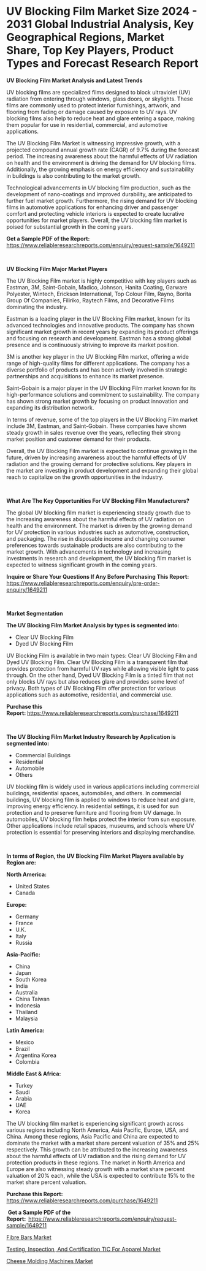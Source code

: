 <p><h1>UV Blocking Film Market Size 2024 - 2031 Global Industrial Analysis, Key Geographical Regions, Market Share, Top Key Players, Product Types and Forecast Research Report</h1></p><p><strong>UV Blocking Film Market Analysis and Latest Trends</strong></p>
<p><p>UV blocking films are specialized films designed to block ultraviolet (UV) radiation from entering through windows, glass doors, or skylights. These films are commonly used to protect interior furnishings, artwork, and flooring from fading or damage caused by exposure to UV rays. UV blocking films also help to reduce heat and glare entering a space, making them popular for use in residential, commercial, and automotive applications.</p><p>The UV Blocking Film Market is witnessing impressive growth, with a projected compound annual growth rate (CAGR) of 9.7% during the forecast period. The increasing awareness about the harmful effects of UV radiation on health and the environment is driving the demand for UV blocking films. Additionally, the growing emphasis on energy efficiency and sustainability in buildings is also contributing to the market growth.</p><p>Technological advancements in UV blocking film production, such as the development of nano-coatings and improved durability, are anticipated to further fuel market growth. Furthermore, the rising demand for UV blocking films in automotive applications for enhancing driver and passenger comfort and protecting vehicle interiors is expected to create lucrative opportunities for market players. Overall, the UV blocking film market is poised for substantial growth in the coming years.</p></p>
<p><strong>Get a Sample PDF of the Report:&nbsp;</strong> <a href="https://www.reliableresearchreports.com/enquiry/request-sample/1649211">https://www.reliableresearchreports.com/enquiry/request-sample/1649211</a></p>
<p>&nbsp;</p>
<p><strong>UV Blocking Film Major Market Players</strong></p>
<p><p>The UV Blocking Film market is highly competitive with key players such as Eastman, 3M, Saint-Gobain, Madico, Johnson, Hanita Coating, Garware Polyester, Wintech, Erickson International, Top Colour Film, Rayno, Borita Group Of Companies, Filiriko, Raytech Films, and Decorative Films dominating the industry.</p><p>Eastman is a leading player in the UV Blocking Film market, known for its advanced technologies and innovative products. The company has shown significant market growth in recent years by expanding its product offerings and focusing on research and development. Eastman has a strong global presence and is continuously striving to improve its market position.</p><p>3M is another key player in the UV Blocking Film market, offering a wide range of high-quality films for different applications. The company has a diverse portfolio of products and has been actively involved in strategic partnerships and acquisitions to enhance its market presence.</p><p>Saint-Gobain is a major player in the UV Blocking Film market known for its high-performance solutions and commitment to sustainability. The company has shown strong market growth by focusing on product innovation and expanding its distribution network.</p><p>In terms of revenue, some of the top players in the UV Blocking Film market include 3M, Eastman, and Saint-Gobain. These companies have shown steady growth in sales revenue over the years, reflecting their strong market position and customer demand for their products.</p><p>Overall, the UV Blocking Film market is expected to continue growing in the future, driven by increasing awareness about the harmful effects of UV radiation and the growing demand for protective solutions. Key players in the market are investing in product development and expanding their global reach to capitalize on the growth opportunities in the industry.</p></p>
<p>&nbsp;</p>
<p><strong>What Are The Key Opportunities For UV Blocking Film Manufacturers?</strong></p>
<p><p>The global UV blocking film market is experiencing steady growth due to the increasing awareness about the harmful effects of UV radiation on health and the environment. The market is driven by the growing demand for UV protection in various industries such as automotive, construction, and packaging. The rise in disposable income and changing consumer preferences towards sustainable products are also contributing to the market growth. With advancements in technology and increasing investments in research and development, the UV blocking film market is expected to witness significant growth in the coming years.</p></p>
<p><strong>Inquire or Share Your Questions If Any Before Purchasing This Report:</strong> <a href="https://www.reliableresearchreports.com/enquiry/pre-order-enquiry/1649211">https://www.reliableresearchreports.com/enquiry/pre-order-enquiry/1649211</a></p>
<p>&nbsp;</p>
<p><strong>Market Segmentation</strong></p>
<p><strong>The UV Blocking Film Market Analysis by types is segmented into:</strong></p>
<p><ul><li>Clear UV Blocking Film</li><li>Dyed UV Blocking Film</li></ul></p>
<p><p>UV Blocking Film is available in two main types: Clear UV Blocking Film and Dyed UV Blocking Film. Clear UV Blocking Film is a transparent film that provides protection from harmful UV rays while allowing visible light to pass through. On the other hand, Dyed UV Blocking Film is a tinted film that not only blocks UV rays but also reduces glare and provides some level of privacy. Both types of UV Blocking Film offer protection for various applications such as automotive, residential, and commercial use.</p></p>
<p><strong>Purchase this Report:&nbsp;</strong><a href="https://www.reliableresearchreports.com/purchase/1649211">https://www.reliableresearchreports.com/purchase/1649211</a></p>
<p>&nbsp;</p>
<p><strong>The UV Blocking Film Market Industry Research by Application is segmented into:</strong></p>
<p><ul><li>Commercial Buildings</li><li>Residential</li><li>Automobile</li><li>Others</li></ul></p>
<p><p>UV blocking film is widely used in various applications including commercial buildings, residential spaces, automobiles, and others. In commercial buildings, UV blocking film is applied to windows to reduce heat and glare, improving energy efficiency. In residential settings, it is used for sun protection and to preserve furniture and flooring from UV damage. In automobiles, UV blocking film helps protect the interior from sun exposure. Other applications include retail spaces, museums, and schools where UV protection is essential for preserving interiors and displaying merchandise.</p></p>
<p>&nbsp;</p>
<p><strong>In terms of Region, the UV Blocking Film Market Players available by Region are:</strong></p>
<p>
    <p> <strong> North America: </strong>
        <ul>
            <li>United States</li>
            <li>Canada</li>
        </ul>
        </p> 
    <p> <strong> Europe: </strong>
        <ul>
            <li>Germany</li>
            <li>France</li>
            <li>U.K.</li>
            <li>Italy</li>
            <li>Russia</li>
        </ul>
        </p> 
    <p> <strong> Asia-Pacific: </strong>
        <ul>
            <li>China</li>
            <li>Japan</li>
            <li>South Korea</li>
            <li>India</li>
            <li>Australia</li>
            <li>China Taiwan</li>
            <li>Indonesia</li>
            <li>Thailand</li>
            <li>Malaysia</li>
        </ul>
        </p> 
    <p> <strong> Latin America: </strong>
        <ul>
            <li>Mexico</li>
            <li>Brazil</li>
            <li>Argentina Korea</li>
            <li>Colombia</li>
        </ul>
        </p> 
    <p> <strong> Middle East & Africa: </strong>
        <ul>
            <li>Turkey</li>
            <li>Saudi</li>
            <li>Arabia</li>
            <li>UAE</li>
            <li>Korea</li>
        </ul>
    </p>
    </p>
<p><p>The UV blocking film market is experiencing significant growth across various regions including North America, Asia Pacific, Europe, USA, and China. Among these regions, Asia Pacific and China are expected to dominate the market with a market share percent valuation of 35% and 25% respectively. This growth can be attributed to the increasing awareness about the harmful effects of UV radiation and the rising demand for UV protection products in these regions. The market in North America and Europe are also witnessing steady growth with a market share percent valuation of 20% each, while the USA is expected to contribute 15% to the market share percent valuation.</p></p>
<p><strong>Purchase this Report: </strong><a href="https://www.reliableresearchreports.com/purchase/1649211">https://www.reliableresearchreports.com/purchase/1649211</a></p>
<p>&nbsp;<strong>Get a Sample PDF of the Report:&nbsp;&nbsp;</strong><a href="https://www.reliableresearchreports.com/enquiry/request-sample/1649211">https://www.reliableresearchreports.com/enquiry/request-sample/1649211</a></p>
<p><strong></strong></p>
<p><p><a href="https://view.publitas.com/reportprime-1/fibre-bars-market-centers-on-aspects-such-as-market-growth-market-share-market-opportunity-and-projected-forecasts-spanning-from-2023-to-2030/">Fibre Bars Market</a></p><p><a href="https://view.publitas.com/reportprime-1/global-testing-inspection-and-certification-tic-for-apparel-market-by-types-applications-and-major-players-with-regional-growth-rate-analysis-and-development-situation-from-2023-to-2030/">Testing, Inspection, And Certification TIC For Apparel Market</a></p><p><a href="https://view.publitas.com/reportprime-1/cheese-molding-machines-market-furnish-information-about-market-size-market-share-market-dynamics-and-projections-spanning-from-2023-to-2030/">Cheese Molding Machines Market</a></p></p>